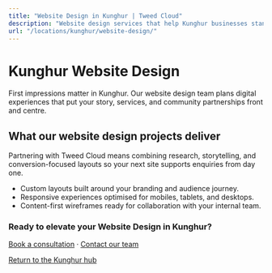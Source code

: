 ```yaml
---
title: "Website Design in Kunghur | Tweed Cloud"
description: "Website design services that help Kunghur businesses stand out online."
url: "/locations/kunghur/website-design/"
---
```


# Kunghur Website Design

First impressions matter in Kunghur. Our website design team plans digital experiences that put your story, services, and community partnerships front and centre.

## What our website design projects deliver

Partnering with Tweed Cloud means combining research, storytelling, and conversion-focused layouts so your next site supports enquiries from day one.

- Custom layouts built around your branding and audience journey.
- Responsive experiences optimised for mobiles, tablets, and desktops.
- Content-first wireframes ready for collaboration with your internal team.

### Ready to elevate your Website Design in Kunghur?

[Book a consultation](/consultation/) · [Contact our team](/contact/)

[Return to the Kunghur hub](/locations/kunghur/)
